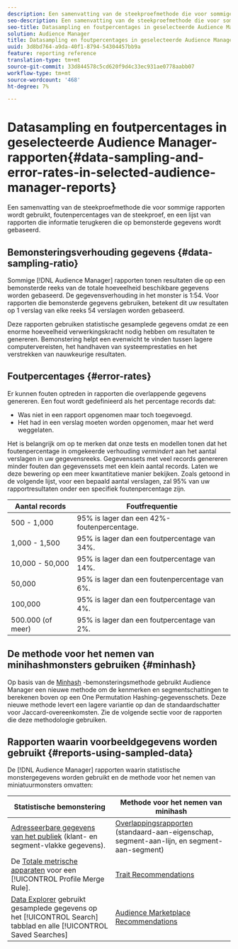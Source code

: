 ```yaml
---
description: Een samenvatting van de steekproefmethode die voor sommige rapporten wordt gebruikt, foutenpercentages van de steekproef, en een lijst van rapporten die informatie terugkeren die op bemonsterde gegevens wordt gebaseerd.
seo-description: Een samenvatting van de steekproefmethode die voor sommige rapporten wordt gebruikt, foutenpercentages van de steekproef, en een lijst van rapporten die informatie terugkeren die op bemonsterde gegevens wordt gebaseerd.
seo-title: Datasampling en foutpercentages in geselecteerde Audience Manager-rapporten
solution: Audience Manager
title: Datasampling en foutpercentages in geselecteerde Audience Manager-rapporten
uuid: 3d8bd764-a9da-40f1-8794-54304457bb9a
feature: reporting reference
translation-type: tm+mt
source-git-commit: 33d844578c5cd620f9d4c33ec931ae0778aabb07
workflow-type: tm+mt
source-wordcount: '468'
ht-degree: 7%

---
```



# Datasampling en foutpercentages in geselecteerde Audience Manager-rapporten{#data-sampling-and-error-rates-in-selected-audience-manager-reports}

Een samenvatting van de steekproefmethode die voor sommige rapporten wordt gebruikt, foutenpercentages van de steekproef, en een lijst van rapporten die informatie terugkeren die op bemonsterde gegevens wordt gebaseerd.

## Bemonsteringsverhouding gegevens {#data-sampling-ratio}

Sommige [!DNL Audience Manager] rapporten tonen resultaten die op een bemonsterde reeks van de totale hoeveelheid beschikbare gegevens worden gebaseerd. De gegevensverhouding in het monster is 1:54. Voor rapporten die bemonsterde gegevens gebruiken, betekent dit uw resultaten op 1 verslag van elke reeks 54 verslagen worden gebaseerd.

Deze rapporten gebruiken statistische gesamplede gegevens omdat ze een enorme hoeveelheid verwerkingskracht nodig hebben om resultaten te genereren. Bemonstering helpt een evenwicht te vinden tussen lagere computervereisten, het handhaven van systeemprestaties en het verstrekken van nauwkeurige resultaten.

<!--

## Minimum Requirements {#minimum-requirements}

>[!NOTE]
>
>The minimum requirements listed below apply to Overlap reports only.

Overlap reports ([trait-to-trait](/help/using/reporting/dynamic-reports/trait-trait-overlap-report.md), [segment-to-trait](/help/using/reporting/dynamic-reports/segment-trait-overlap-report.md), and [segment-to-segment](/help/using/reporting/dynamic-reports/segment-segment-overlap-report.md)) exclude traits and segments when they do not meet the minimum unique visitor requirements. These minimum requirements are as follows:

* Traits: 28,000 [unique trait realizations](/help/using/features/traits/trait-and-segment-qualification-reference).
* Segments: 70,000 real-time users over a 14-day period.

-->

## Foutpercentages {#error-rates}

Er kunnen fouten optreden in rapporten die overlappende gegevens genereren. Een fout wordt gedefinieerd als het percentage records dat:

* Was niet in een rapport opgenomen maar toch toegevoegd.
* Het had in een verslag moeten worden opgenomen, maar het werd weggelaten.

Het is belangrijk om op te merken dat onze tests en modellen tonen dat het foutenpercentage in omgekeerde verhouding *vermindert* aan het aantal verslagen in uw gegevensreeks. Gegevenssets met veel records genereren minder fouten dan gegevenssets met een klein aantal records. Laten we deze bewering op een meer kwantitatieve manier bekijken. Zoals getoond in de volgende lijst, voor een bepaald aantal verslagen, zal 95% van uw rapportresultaten onder een specifiek foutenpercentage zijn.

| Aantal records | Foutfrequentie |
|--- |--- |
| 500 - 1,000 | 95% is lager dan een 42%-foutenpercentage. |
| 1,000 - 1,500 | 95% is lager dan een foutpercentage van 34%. |
| 10,000 - 50,000 | 95% is lager dan een foutpercentage van 14%. |
| 50,000 | 95% is lager dan een foutenpercentage van 6%. |
| 100,000 | 95% is lager dan een foutpercentage van 4%. |
| 500.000 (of meer) | 95% is lager dan een foutpercentage van 2%. |

## De methode voor het nemen van minihashmonsters gebruiken {#minhash}

Op basis van de [Minhash](https://en.wikipedia.org/wiki/MinHash) -bemonsteringsmethode gebruikt Audience Manager een nieuwe methode om de kenmerken en segmentschattingen te berekenen boven op een One Permutation Hashing-gegevensschets. Deze nieuwe methode levert een lagere variantie op dan de standaardschatter voor Jaccard-overeenkomsten. Zie de volgende sectie voor de rapporten die deze methodologie gebruiken.

<!--

Some Audience Manager reports use the minhash sampling methodology to compute trait and segment overlaps and similarity scores. Audience Manager calculates the [!UICONTROL Trait Similarity Score] between two traits by computing the intersection and union in terms of the number of [!UICONTROL Unique User IDs] (UUIDs) and then divides the two. For two traits A and B, the calculation looks like this:

![jaccard-similarity](/help/using/features/segments/assets/jaccard_similarity.png)

-->

## Rapporten waarin voorbeeldgegevens worden gebruikt {#reports-using-sampled-data}

De [!DNL Audience Manager] rapporten waarin statistische monstergegevens worden gebruikt en de methode voor het nemen van miniatuurmonsters omvatten:

<!--

* [Overlap reports](../reporting/dynamic-reports/dynamic-reports.md#interactive-and-overlap-reports) (trait-to-trait, segment-to-trait, and segment-to-segment).
* [Addressable Audience](../features/addressable-audiences.md) data (customer- and segment-level data). 
* The [Total Devices](../features/profile-merge-rules/profile-link-metrics.md#merge-rule-metrics) metric for a [!UICONTROL Profile Merge Rule].
* [Data Explorer](../features/data-explorer/data-explorer-signals-search/data-explorer-search-pairs.md) uses sampled data in the [!UICONTROL Search] tab and any [!UICONTROL Saved Searches].

Reports that use Minhash sampling methodology:

-->

| Statistische bemonstering | Methode voor het nemen van minihash |
|--- |--- |
| [Adresseerbare gegevens van het publiek](../features/addressable-audiences.md) (klant- en segment-vlakke gegevens). | [Overlappingsrapporten](../reporting/dynamic-reports/dynamic-reports.md#interactive-and-overlap-reports) (standaard-aan-eigenschap, segment-aan-lijn, en segment-aan-segment) |
| De [Totale metrische apparaten](../features/profile-merge-rules/profile-link-metrics.md#merge-rule-metrics) voor een [!UICONTROL Profile Merge Rule]. | [Trait Recommendations](/help/using/features/segments/trait-recommendations.md) |
| [Data Explorer](../features/data-explorer/data-explorer-signals-search/data-explorer-search-pairs.md) gebruikt gesamplede gegevens op het [!UICONTROL Search] tabblad en alle [!UICONTROL Saved Searches] | [Audience Marketplace Recommendations](/help/using/features/audience-marketplace/marketplace-data-buyers/marketplace-data-buyers.md#finding-similar-traits) |
